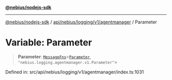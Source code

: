 [**@nebius/nodejs-sdk**](../../../../../../README.md)

---

[@nebius/nodejs-sdk](../../../../../../README.md) / [api/nebius/logging/v1/agentmanager](../README.md) / Parameter

# Variable: Parameter

> **Parameter**: [`MessageFns`](../../../../../../runtime/protos/core/interfaces/MessageFns.md)\<[`Parameter`](../interfaces/Parameter.md), `"nebius.logging.agentmanager.v1.Parameter"`\>

Defined in: src/api/nebius/logging/v1/agentmanager/index.ts:1031
